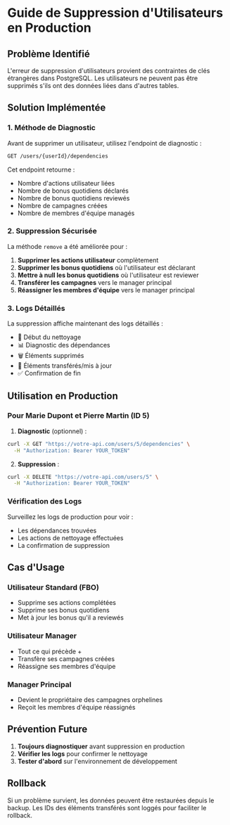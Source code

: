 # Guide de Suppression d'Utilisateurs en Production

## Problème Identifié

L'erreur de suppression d'utilisateurs provient des contraintes de clés étrangères dans PostgreSQL. Les utilisateurs ne peuvent pas être supprimés s'ils ont des données liées dans d'autres tables.

## Solution Implémentée

### 1. Méthode de Diagnostic

Avant de supprimer un utilisateur, utilisez l'endpoint de diagnostic :

```bash
GET /users/{userId}/dependencies
```

Cet endpoint retourne :

- Nombre d'actions utilisateur liées
- Nombre de bonus quotidiens déclarés
- Nombre de bonus quotidiens reviewés
- Nombre de campagnes créées
- Nombre de membres d'équipe managés

### 2. Suppression Sécurisée

La méthode `remove` a été améliorée pour :

1. **Supprimer les actions utilisateur** complètement
2. **Supprimer les bonus quotidiens** où l'utilisateur est déclarant
3. **Mettre à null les bonus quotidiens** où l'utilisateur est reviewer
4. **Transférer les campagnes** vers le manager principal
5. **Réassigner les membres d'équipe** vers le manager principal

### 3. Logs Détaillés

La suppression affiche maintenant des logs détaillés :

- 🧹 Début du nettoyage
- 📊 Diagnostic des dépendances
- 🗑️ Éléments supprimés
- 🔄 Éléments transférés/mis à jour
- ✅ Confirmation de fin

## Utilisation en Production

### Pour Marie Dupont et Pierre Martin (ID 5)

1. **Diagnostic** (optionnel) :

```bash
curl -X GET "https://votre-api.com/users/5/dependencies" \
  -H "Authorization: Bearer YOUR_TOKEN"
```

2. **Suppression** :

```bash
curl -X DELETE "https://votre-api.com/users/5" \
  -H "Authorization: Bearer YOUR_TOKEN"
```

### Vérification des Logs

Surveillez les logs de production pour voir :

- Les dépendances trouvées
- Les actions de nettoyage effectuées
- La confirmation de suppression

## Cas d'Usage

### Utilisateur Standard (FBO)

- Supprime ses actions complétées
- Supprime ses bonus quotidiens
- Met à jour les bonus qu'il a reviewés

### Utilisateur Manager

- Tout ce qui précède +
- Transfère ses campagnes créées
- Réassigne ses membres d'équipe

### Manager Principal

- Devient le propriétaire des campagnes orphelines
- Reçoit les membres d'équipe réassignés

## Prévention Future

1. **Toujours diagnostiquer** avant suppression en production
2. **Vérifier les logs** pour confirmer le nettoyage
3. **Tester d'abord** sur l'environnement de développement

## Rollback

Si un problème survient, les données peuvent être restaurées depuis le backup. Les IDs des éléments transférés sont loggés pour faciliter le rollback.
